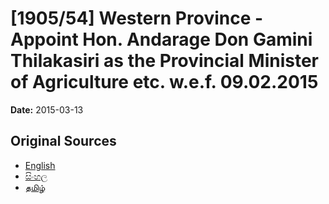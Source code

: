 # [1905/54] Western Province - Appoint Hon. Andarage Don Gamini Thilakasiri as the Provincial Minister of Agriculture etc. w.e.f. 09.02.2015

**Date:** 2015-03-13

## Original Sources

- [English](https://documents.gov.lk/view/extra-gazettes/2015/3/1905-54_E.pdf)
- [සිංහල](https://documents.gov.lk/view/extra-gazettes/2015/3/1905-54_S.pdf)
- [தமிழ்](https://documents.gov.lk/view/extra-gazettes/2015/3/1905-54_T.pdf)
